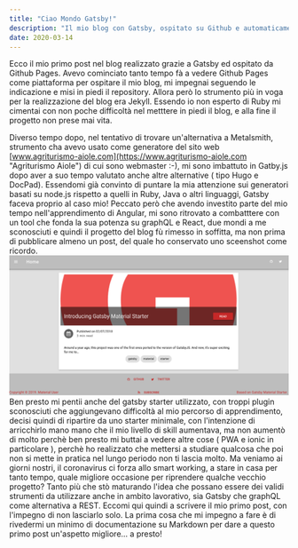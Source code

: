 ```yaml
---
title: "Ciao Mondo Gatsby!"
description: "Il mio blog con Gatsby, ospitato su Github e automaticamente costruito e pubblicato su github.io"
date: 2020-03-14
---
```


Ecco il mio primo post nel blog realizzato grazie a Gatsby ed ospitato da Github Pages.
Avevo cominciato tanto tempo fà a vedere Github Pages come piattaforma per ospitare il mio blog, mi impegnai seguendo le indicazione e misi in piedi il repository. Allora però lo strumento più in voga per la realizzazione del blog era Jekyll. Essendo io non esperto di Ruby mi cimentai con non poche difficoltà nel metttere in piedi il blog, e alla fine il progetto non prese mai vita.

Diverso tempo dopo, nel tentativo di trovare un'alternativa a Metalsmith, strumento cha avevo usato come generatore del sito web [www.agriturismo-aiole.com](https://www.agriturismo-aiole.com "Agriturismo Aiole") di cui sono webmaster :-), mi sono imbattuto in Gatby.js dopo aver a suo tempo valutato anche altre alternative ( tipo Hugo e DocPad). Essendomi già convinto di puntare la mia attenzione sui generatori basati su node.js rispetto a quelli in Ruby, Java o altri linguaggi, Gatsby faceva proprio al caso mio!
Peccato però che avendo investito parte del mio tempo nell'apprendimento di Angular, mi sono ritrovato a combatttere con un tool che fonda la sua potenza su graphQL e React, due mondi a me sconosciuti e quindi il progetto del blog fù rimesso in soffitta, ma non prima di pubblicare almeno un post, del quale ho conservato uno sceenshot come ricordo.
![Homepage del mio vecchio blog ](../../assets/old-blog.png)
Ben presto mi pentii anche del gatsby starter utilizzato, con troppi plugin sconosciuti che aggiungevano difficoltà al mio percorso di apprendimento, decisi quindi di ripartire da uno starter minimale, con l'intenzione di arricchirlo mano mano che il mio livello di skill aumentava, ma non aumentò di molto perchè ben presto mi buttai a vedere altre cose ( PWA e ionic in particolare ), perchè ho realizzato che mettersi a studiare qualcosa che poi non si mette in pratica nel lungo periodo non ti lascia molto.
Ma veniamo ai giorni nostri, il coronavirus ci forza allo smart working, a stare in casa per tanto tempo, quale migliore occasione per riprendere qualche vecchio progetto? Tanto più che stò maturando l'idea che possano essere dei validi strumenti da utilizzare anche in ambito lavorativo, sia Gatsby che graphQL come alternativa a REST. Eccomi qui quindi a scrivere il mio primo post, con l'impegno di non lasciarlo solo. La prima cosa che mi impegno a fare è di rivedermi un minimo di documentazione su Markdown per dare a questo primo post un'aspetto migliore... a presto!
